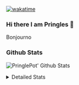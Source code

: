 [![wakatime](https://wakatime.com/badge/user/abd317df-612e-44b4-8787-15db7b574b2f.svg)](https://wakatime.com/@abd317df-612e-44b4-8787-15db7b574b2f)
### Hi there I am Pringles 👋

Bonjourno

### Github Stats
![PringlePot' Github Stats](https://github-readme-stats.vercel.app/api?username=PringlePot&show_icons=true&theme=dark&count_private=true)

<details>
  <summary>Detailed Stats</summary>
    
<!--START_SECTION:waka-->
![Code Time](http://img.shields.io/badge/Code%20Time-506%20hrs%2010%20mins-blue)

![Profile Views](http://img.shields.io/badge/Profile%20Views-2-blue)

![Lines of code](https://img.shields.io/badge/From%20Hello%20World%20I%27ve%20Written-124%20Thousand%20lines%20of%20code-blue)

**🐱 My GitHub Data** 

> 🏆 323 Contributions in the Year 2022
 > 
> 📦 91.0 kB Used in GitHub's Storage 
 > 
> 🚫 Not Opted to Hire
 > 
> 📜 10 Public Repositories 
 > 
> 🔑 12 Private Repositories  
 > 
**I'm an Early 🐤** 

```text
🌞 Morning    148 commits    ████░░░░░░░░░░░░░░░░░░░░░   16.54% 
🌆 Daytime    360 commits    ██████████░░░░░░░░░░░░░░░   40.22% 
🌃 Evening    387 commits    ██████████░░░░░░░░░░░░░░░   43.24% 
🌙 Night      0 commits      ░░░░░░░░░░░░░░░░░░░░░░░░░   0.0%

```
📅 **I'm Most Productive on Sunday** 

```text
Monday       178 commits    █████░░░░░░░░░░░░░░░░░░░░   19.89% 
Tuesday      74 commits     ██░░░░░░░░░░░░░░░░░░░░░░░   8.27% 
Wednesday    91 commits     ██░░░░░░░░░░░░░░░░░░░░░░░   10.17% 
Thursday     129 commits    ███░░░░░░░░░░░░░░░░░░░░░░   14.41% 
Friday       76 commits     ██░░░░░░░░░░░░░░░░░░░░░░░   8.49% 
Saturday     154 commits    ████░░░░░░░░░░░░░░░░░░░░░   17.21% 
Sunday       193 commits    █████░░░░░░░░░░░░░░░░░░░░   21.56%

```


📊 **This Week I Spent My Time On** 

```text
⌚︎ Time Zone: Europe/Amsterdam

💬 Programming Languages: 
TypeScript               6 hrs 40 mins       ███████████████░░░░░░░░░░   61.06% 
Other                    2 hrs 55 mins       ██████░░░░░░░░░░░░░░░░░░░   26.85% 
Prisma                   21 mins             ░░░░░░░░░░░░░░░░░░░░░░░░░   3.24% 
Text                     16 mins             ░░░░░░░░░░░░░░░░░░░░░░░░░   2.5% 
JSON                     15 mins             ░░░░░░░░░░░░░░░░░░░░░░░░░   2.37%

🔥 Editors: 
WebStorm                 7 hrs 35 mins       █████████████████░░░░░░░░   69.47% 
VS Code                  3 hrs 14 mins       ███████░░░░░░░░░░░░░░░░░░   29.62% 
GoLand                   5 mins              ░░░░░░░░░░░░░░░░░░░░░░░░░   0.91%

🐱‍💻 Projects: 
rest_api                 4 hrs 13 mins       █████████░░░░░░░░░░░░░░░░   38.61% 
prisma-test              3 hrs 29 mins       ████████░░░░░░░░░░░░░░░░░   31.98% 
editor                   1 hr 27 mins        ███░░░░░░░░░░░░░░░░░░░░░░   13.29% 
Backend                  1 hr 6 mins         ██░░░░░░░░░░░░░░░░░░░░░░░   10.17% 
lunar-lib                27 mins             █░░░░░░░░░░░░░░░░░░░░░░░░   4.26%

💻 Operating System: 
Windows                  10 hrs 55 mins      █████████████████████████   100.0%

```

**I Mostly Code in Java** 

```text
Java                     9 repos             ███████████░░░░░░░░░░░░░░   47.37% 
JavaScript               2 repos             ██░░░░░░░░░░░░░░░░░░░░░░░   10.53% 
TypeScript               2 repos             ██░░░░░░░░░░░░░░░░░░░░░░░   10.53% 
HTML                     2 repos             ██░░░░░░░░░░░░░░░░░░░░░░░   10.53% 
Python                   1 repo              █░░░░░░░░░░░░░░░░░░░░░░░░   5.26%

```


**Timeline**

![Chart not found](https://raw.githubusercontent.com/PringlePot/PringlePot/main/charts/bar_graph.png) 


 Last Updated on 09/05/2022 01:02:35 UTC
<!--END_SECTION:waka-->

</details>
